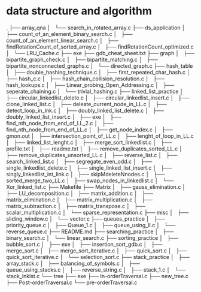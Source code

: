 # data structure and algorithm 


.
├── array_qna
│   └── search_in_rotated_array.c
├── ds_application
│   ├── count_of_an_element_binary_search.c
│   ├── count_of_an_element_linear_search.c
│   ├── findRotationCount_of_sorted_array.c
│   ├── findRotationCount_optimized.c
│   └── LRU_Cache.c
├── exe
├── gdb_cheat_sheet.txt
├── graph
│   ├── bipartite_graph_check.c
│   ├── bipartite_matching.c
│   ├── bipartite_nonconnected_graphs.c
│   └── directed_graph.c
├── hash_table
│   ├── double_hashing_technique.c
│   ├── first_repeated_char_hash.c
│   ├── hash_c.c
│   ├── hash_chain_collision_resolution.c
│   ├── hash_lookups.c
│   ├── Linear_probing_Open_Addressing.c
│   ├── seperate_chaining.c
│   └── trivial_hashing.c
├── linked_list_practice
│   ├── circular_linkedlist_delete.c
│   ├── circular_linkedlist_insert.c
│   ├── clone_linked_list.c
│   ├── deleate_current_node_in_LL.c
│   ├── detect_loop_in_lnk.c
│   ├── doubly_linked_list_delete.c
│   ├── doubly_linked_list_insert.c
│   ├── exe
│   ├── find_nth_node_from_end_of_LL_2.c
│   ├── find_nth_node_from_end_of_LL.c
│   ├── get_node_index.c
│   ├── gmon.out
│   ├── intersection_point_of_LL.c
│   ├── lenght_of_loop_in_LL.c
│   ├── linked_list_lenght.c
│   ├── merge_sort_linkedlist.c
│   ├── profile.txt
│   ├── readme.txt
│   ├── remove_duplicates_sorted_LL.c
│   ├── remove_duplicates_unsorted_LL.c
│   ├── reverse_list.c
│   ├── search_linked_list.c
│   ├── segregate_even_odd.c
│   ├── single_linkedlist_delete.c
│   ├── single_linked_list_insert.c
│   ├── singly_linkedlist_int_link.c
│   ├── skipMdeleteNnodes.c
│   ├── sorted_merge_two_LL.c
│   ├── swap_nodes_in_linkedlist.c
│   └── Xor_linked_list.c
├── Makefile
├── Matrix
│   ├── gauss_elimination.c
│   ├── LU_decomposition.c
│   ├── matrix_addition.c
│   ├── matrix_elimination.c
│   ├── matrix_multiplication.c
│   ├── matrix_subtraction.c
│   ├── matrix_transpose.c
│   ├── scalar_multiplication.c
│   └── sparse_representation.c
├── misc
│   ├── sliding_window.c
│   └── vector.c
├── queues_practice
│   ├── priority_queue.c
│   ├── Queue_1.c
│   ├── queue_using_ll.c
│   └── reverse_queue.c
├── README.md
├── searching_practice
│   ├── binary_search.c
│   └── linear_search.c
├── sorting_practice
│   ├── bubble_sort.c
│   ├── exe
│   ├── insertion_sort_gdb.c
│   ├── merge_sort.c
│   ├── merge_sort_iterative.c
│   ├── quick_sort.c
│   ├── quick_sort_iterative.c
│   └── selection_sort.c
├── stack_practice
│   ├── array_stack.c
│   ├── balancing_of_symbols.c
│   ├── queue_using_stacks.c
│   ├── reverse_string.c
│   ├── stack_1.c
│   └── stack_lnklst.c
└── tree
    ├── exe
    ├── In-orderTraversal.c
    ├── new_tree.c
    ├── Post-orderTraversal.c
    └── pre-orderTraversal.c

